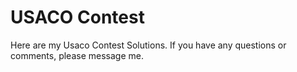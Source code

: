 # USACO Contest
Here are my Usaco Contest Solutions. If you have any questions or comments, please message me.
